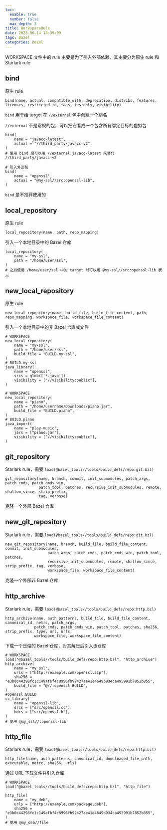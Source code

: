 ```yaml
---
toc:
  enable: true
  number: false
  max_depth: 3
title: WorkspaceRule
date: 2023-06-14 14:39:09
tags: Bazel
categories: Bazel
---
```


WORKSPACE 文件中的 rule 主要是为了引入外部依赖，其主要分为原生 rule 和 Starlark rule

## bind

原生 rule

```bazel
bind(name, actual, compatible_with, deprecation, distribs, features, licenses, restricted_to, tags, testonly, visibility)
```

`bind` 用于给 target 在 `//external` 包中创建一个别名

`//external` 不是常规的包，可以把它看成一个包含所有绑定目标的虚拟包

```bazel
bind(
    name = "javacc-latest",
    actual = "//third_party/javacc-v2",
)
# 使用 bind 后可以用 //external:javacc-latest 来替代 //third_party/javacc-v2

# 引入外部包
bind(
    name = "openssl",
    actual = "@my-ssl//src:openssl-lib",
)
```

`bind` 是不推荐使用的

## local_repository

原生 rule

```bazel
local_repository(name, path, repo_mapping)
```

引入一个本地目录中的 Bazel 仓库

```bazel
local_repository(
    name = "my-ssl",
    path = "/home/user/ssl",
)
# 之后使用 /home/user/ssl 中的 target 时可以用 @my-ssl//src:openssl-lib 表示
```

## new_local_repository

原生 rule

```bazel
new_local_repository(name, build_file, build_file_content, path, repo_mapping, workspace_file, workspace_file_content)
```

引入一个本地目录中的非 Bazel 仓库或文件

```bazel
# WORKSPACE
new_local_repository(
    name = "my-ssl",
    path = "/home/user/ssl",
    build_file = "BUILD.my-ssl",
)
# BUILD.my-ssl
java_library(
    name = "openssl",
    srcs = glob(['*.java'])
    visibility = ["//visibility:public"],
)

# WORKSPACE
new_local_repository(
    name = "piano",
    path = "/home/username/Downloads/piano.jar",
    build_file = "BUILD.piano",
)
# BUILD.plano
java_import(
    name = "play-music",
    jars = ["piano.jar"],
    visibility = ["//visibility:public"],
)
```

## git_repository

Starlark rule，需要 `load(@bazel_tools//tools/build_defs/repo:git.bzl)`

```bazel
git_repository(name, branch, commit, init_submodules, patch_args, patch_cmds, patch_cmds_win,
               patch_tool, patches, recursive_init_submodules, remote, shallow_since, strip_prefix,
               tag, verbose)
```

克隆一个外部 Bazel 仓库

## new_git_repository

Starlark rule，需要 `load(@bazel_tools//tools/build_defs/repo:git.bzl)`

```bazel
new_git_repository(name, branch, build_file, build_file_content, commit, init_submodules,
                   patch_args, patch_cmds, patch_cmds_win, patch_tool, patches,
                   recursive_init_submodules, remote, shallow_since, strip_prefix, tag, verbose,
                   workspace_file, workspace_file_content)
```

克隆一个外部非 Bazel 仓库

## http_archive

Starlark rule，需要 `load(@bazel_tools//tools/build_defs/repo:http.bzl)`

```bazel
http_archive(name, auth_patterns, build_file, build_file_content, canonical_id, netrc, patch_args,
             patch_cmds, patch_cmds_win, patch_tool, patches, sha256, strip_prefix, type, url, urls,
             workspace_file, workspace_file_content)
```

下载一个压缩的 Bazel 仓库，对其解压后引入该仓库

```bazel
# WORKSPACE
load("@bazel_tools//tools/build_defs/repo:http.bzl", "http_archive")
http_archive(
    name = "my_ssl",
    urls = ["http://example.com/openssl.zip"],
    sha256 = "e3b0c44298fc1c149afbf4c8996fb92427ae41e4649b934ca495991b7852b855",
    build_file = "@//:openssl.BUILD",
)
#openssl.BUILD
cc_library(
    name = "openssl-lib",
    srcs = ["src/openssl.cc"],
    hdrs = ["src/openssl.h"],
)
# 使用 @my_ssl//:openssl-lib
```

## http_file

Starlark rule，需要 `load(@bazel_tools//tools/build_defs/repo:http.bzl)`

```bazel
http_file(name, auth_patterns, canonical_id, downloaded_file_path, executable, netrc, sha256, urls)
```

通过 URL 下载文件并引入仓库

```bazel
# WORKSPACE
load("@bazel_tools//tools/build_defs/repo:http.bzl", "http_file")

http_file(
    name = "my_deb",
    urls = ["http://example.com/package.deb"],
    sha256 = "e3b0c44298fc1c149afbf4c8996fb92427ae41e4649b934ca495991b7852b855",
)
# 使用 @my_deb//file
```